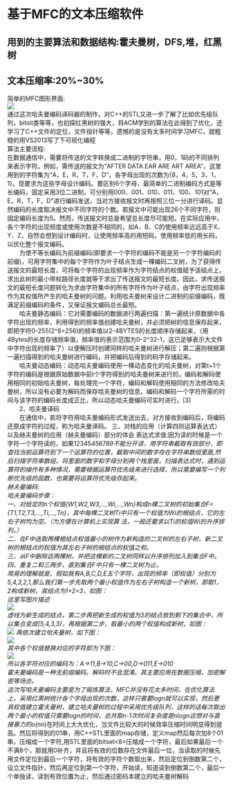 基于MFC的文本压缩软件
===========
用到的主要算法和数据结构:霍夫曼树，DFS,堆，红黑树<br>
------
文本压缩率:20%~30%
-----------
简单的MFC图形界面:<br>
![](http://img.blog.csdn.net/20150709180712526)<br>
 通过这次哈夫曼编码译码器的制作，对C++的STL又进一步了解了比如优先级队列，bitsit类等等，也初探红黑树的强大，将ACM学到的算法在此得到了优化，还学习了C++文件的定位，文件指针等等，遗憾的是没有太多时间学习MFC，就粗糙的用VS2013写了下可视化编程<br>
算法主要流程:<br>
   在数据通信中，需要将传送的文字转换成二进制的字符串，用0，1码的不同排列来表示字符。例如，需传送的报文为“AFTER DATA EAR ARE ART AREA”，这里用到的字符集为“A，E，R，T，F，D”，各字母出现的次数为{8，4，5，3，1，1}。现要求为这些字母设计编码。要区别6个字母，最简单的二进制编码方式是等长编码，固定采用3位二进制，可分别用000、001、010、011、100、101对“A，E，R，T，F，D”进行编码发送，当对方接收报文时再按照三位一分进行译码。显然编码的长度取决报文中不同字符的个数。若报文中可能出现26个不同字符，则固定编码长度为5。然而，传送报文时总是希望总长度尽可能短。在实际应用中，各个字符的出现频度或使用次数是不相同的，如A、B、C的使用频率远远高于X、Y、Z，自然会想到设计编码时，让使用频率高的用短码，使用频率低的用长码，以优化整个报文编码。 <br>
　　为使不等长编码为前缀编码(即要求一个字符的编码不能是另一个字符编码的前缀)，可用字符集中的每个字符作为叶子结点生成一棵编码二叉树，为了获得传送报文的最短长度，可将每个字符的出现频率作为字符结点的权值赋予该结点上，求出此树的最小带权路径长度就等于求出了传送报文的最短长度。因此，求传送报文的最短长度问题转化为求由字符集中的所有字符作为叶子结点，由字符出现频率作为其权值所产生的哈夫曼树的问题。利用哈夫曼树来设计二进制的前缀编码，既满足前缀编码的条件，又保证报文编码总长最短。 <br>
　　哈夫曼静态编码：它对需要编码的数据进行两遍扫描：第一遍统计原数据中各字符出现的频率，利用得到的频率值创建哈夫曼树，并必须把树的信息保存起来，即把字符0-255(2^8=256)的频率值以2-4BYTES的长度顺序存储起来，（用4Bytes的长度存储频率值，频率值的表示范围为0–2^32-1，这已足够表示大文件中字符出现的频率了）以便解压时创建同样的哈夫曼树进行解压；第二遍则根据第一遍扫描得到的哈夫曼树进行编码，并把编码后得到的码字存储起来。 <br>
　　哈夫曼动态编码：动态哈夫曼编码使用一棵动态变化的哈夫曼树，对第t+1个字符的编码是根据原始数据中前t个字符得到的哈夫曼树来进行的，编码和解码使用相同的初始哈夫曼树，每处理完一个字符，编码和解码使用相同的方法修改哈夫曼树，所以没有必要为解码而保存哈夫曼树的信息。编码和解码一个字符所需的时间与该字符的编码长度成正比，所以动态哈夫曼编码可实时进行。[3] <br>
　　2、哈夫曼译码 <br>
　　在通信中，若将字符用哈夫曼编码形式发送出去，对方接收到编码后，将编码还原成字符的过程，称为哈夫曼译码。 
三、对栈的应用（计算四则运算表达式）以及赫夫曼树的应用（赫夫曼编码）部分的体会 
表达式求值:因为读的时候是一个字符一个字符读的，如果12345*456789不能分开读，用字符串截取有效部分，即查找当前运算符到下一个运算符的位置，截取中间的数字存在字符串数组里面,然后扫描字符串数组，将里面的数字和字母分到两个栈里面，扫描表达式时，遇到运算符的操作有多种情况，需要根据运算符优先级来进行选择，所以需要编写一个判断优先级的函数，也需要将运算符优先级存起来。 <br>
赫夫曼编码: <br>
哈夫曼编码步骤： <br>
一、对给定的n个权值{W1,W2,W3,…,Wi,…,Wn}构成n棵二叉树的初始集合F= {T1,T2,T3,…,Ti,…,Tn}，其中每棵二叉树Ti中只有一个权值为Wi的根结点，它的左右子树均为空。（为方便在计算机上实现算 法，一般还要求以Ti的权值Wi的升序排列。） <br>
二、在F中选取两棵根结点权值最小的树作为新构造的二叉树的左右子树，新二叉树的根结点的权值为其左右子树的根结点的权值之和。 <br>
三、从F中删除这两棵树，并把这棵新的二叉树同样以升序排列加入到集合F中。 <br>
四、重复二和三两步，直到集合F中只有一棵二叉树为止。 <br>
简易的理解就是，假如我有A,B,C,D,E五个字符，出现的频率（即权值）分别为5,4,3,2,1,那么我们第一步先取两个最小权值作为左右子树构造一个新树，即取1，2构成新树，其结点为1+2=3，如图： <br>
这里写图片描述<br>
![](http://img.blog.csdn.net/20150709180539439)<br>
虚线为新生成的结点，第二步再把新生成的权值为3的结点放到剩下的集合中，所以集合变成{5,4,3,3}，再根据第二步，取最小的两个权值构成新树，如图： <br>
![](http://img.blog.csdn.net/20150709180555136)
再依次建立哈夫曼树，如下图： <br>
![](http://img.blog.csdn.net/20150709180555136)<br>
其中各个权值替换对应的字符即为下图： <br>
![](http://img.blog.csdn.net/20150709180614297)<br>
所以各字符对应的编码为：A->11,B->10,C->00,D->011,E->010 <br>
霍夫曼编码是一种无前缀编码。解码时不会混淆。其主要应用在数据压缩，加密解密等场合。<br> 
这次写哈夫曼编码主要是为了锻炼算法，MFC并没有花太多时间，在优化算法上，采用红黑树统计各个字母出现的次数，这样只需要logn就可以实现，然后更具权值建立霍夫曼树，建立哈夫曼树的过程中采用优先级队列，这样的话每次取出两个最小的权值只需要logn的时间，总共取n-1次时间复杂度是nlogn这想对与直接暴力的o(n*n)在时间上大大优化，当文件比较大的时候效率压缩时间明显得到提高。然后将得到的01串，用C++STL里面的map存储，定义map然后每次加8个01串，压缩成一个字符,用STL里面的bitset<8>压缩成一个字符，最后如果最后一个不满8个，那就用0补齐，并且将有效的位数存在文件最后一位，当读取的时候先用文件定位到最后一个字符，将有效的字符个数取出来，然后定位到倒数第二个，设立文件指针，然后再定位到第一个字符，开始读，知道读到倒数第二个，最后一个单独读，读到有效位置为止，然后通过密码本建立的哈夫曼树解码 <br>
